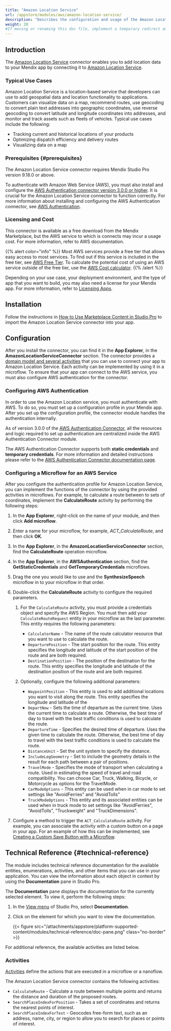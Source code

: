 ```yaml
---
title: "Amazon Location Service"
url: /appstore/modules/aws/amazon-location-service/
description: "Describes the configuration and usage of the Amazon Location Service connector from the Mendix Marketplace. Amazon Location Service is a location-based service that developers can use to add geospatial data and location functionality to applications."
weight: 20
#If moving or renaming this doc file, implement a temporary redirect and let the respective team know they should update the URL in the product. See Mapping to Products for more details. 
---
```


## Introduction

The [Amazon Location Service](https://marketplace.mendix.com/link/component/209124) connector enables you to add location data to your Mendix app by connecting it to [Amazon Location Service](https://aws.amazon.com/location/).

### Typical Use Cases

Amazon Location Service is a location-based service that developers can use to add geospatial data and location functionality to applications. Customers can visualize data on a map, recommend routes, use geocoding to convert plain text addresses into geographic coordinates, use reverse geocoding to convert latitude and longitude coordinates into addresses, and monitor and track assets such as fleets of vehicles. Typical use cases include the following:

* Tracking current and historical locations of your products
* Optimizing dispatch efficiency and delivery routes
* Visualizing data on a map

### Prerequisites {#prerequisites}

The Amazon Location Service connector requires Mendix Studio Pro version 9.18.0 or above.

To authenticate with Amazon Web Service (AWS), you must also install and configure the [AWS Authentication connector version 3.0.0 or higher](https://marketplace.mendix.com/link/component/120333). It is crucial for the Amazon Location Service connector to function correctly. For more information about installing and configuring the AWS Authentication connector, see [AWS Authentication](/appstore/modules/aws/aws-authentication/).

### Licensing and Cost

This connector is available as a free download from the Mendix Marketplace, but the AWS service to which is connects may incur a usage cost. For more information, refer to AWS documentation.

{{% alert color="info" %}}
Most AWS services provide a free tier that allows easy access to most services. To find out if this service is included in the free tier, see [AWS Free Tier](https://aws.amazon.com/free/). To calculate the potential cost of using an AWS service outside of the free tier, use the [AWS Cost calculator](https://calculator.aws/).
{{% /alert %}}

Depending on your use case, your deployment environment, and the type of app that you want to build, you may also need a license for your Mendix app. For more information, refer to [Licensing Apps](/developerportal/deploy/licensing-apps-outside-mxcloud/).

## Installation

Follow the instructions in [How to Use Marketplace Content in Studio Pro](/appstore/general/app-store-content/) to import the Amazon Location Service connector into your app.

## Configuration

After you install the connector, you can find it in the **App Explorer**, in the **AmazonLocationServiceConnector** section. The connector provides a [domain model and several activities](#technical-reference) that you can use to connect your app to Amazon Location Service. Each activity can be implemented by using it in a microflow. To ensure that your app can connect to the AWS service, you must also configure AWS authentication for the connector.

### Configuring AWS Authentication

In order to use the Amazon Location service, you must authenticate with AWS. To do so, you must set up a configuration profile in your Mendix app. After you set up the configuration profile, the connector module handles the authentication internally.

As of version 3.0.0 of the [AWS Authentication Connector](https://marketplace.mendix.com/link/component/120333), all the resources and logic required to set up authentication are centralized inside the AWS Authentication Connector module.

The AWS Authentication Connector supports both **static credentials** and **temporary credentials**. For more information and detailed instructions please refer to the [AWS Authentication Connector documentation page](/appstore/connectors/aws/aws-authentication/).

### Configuring a Microflow for an AWS Service

After you configure the authentication profile for Amazon Location Service, you can implement the functions of the connector by using the provided activities in microflows. For example, to calculate a route between to sets of coordinates, implement the **CalculateRoute** activity by performing the following steps:

1. In the **App Explorer**, right-click on the name of your module, and then click **Add microflow**.
2. Enter a name for your microflow, for example, *ACT_CalculateRoute*, and then click **OK**.
3. In the **App Explorer**, in the **AmazonLocationServiceConnector** section, find the **CalculateRoute** operation microflow.
4. In the **App Explorer**, in the **AWSAuthentication** section, find the **GetStaticCredentials** and **GetTemporaryCredentials** microflows.
5. Drag the one you would like to use and the **SynthesizeSpeech** microflow in to your microflow in that order.
6. Double-click the **CalculateRoute** activity to configure the required parameters. 
    
    1. For the `CalculateRoute` activity, you must provide a credentials object and specify the AWS Region. You must then add your `CalculateRouteRequest` entity in your microflow as the last parameter. This entity requires the following parameters:

        * `CalculatorName` - The name of the route calculator resource that you want to use to calculate the route.
        * `DeparturePosition` - The start position for the route. This entity specifies the longitude and latitude of the start position of the route and are both required.
        * `DestinationPosition` - The position of the destination for the route. This entity specifies the longitude and latitude of the destination position of the route and are both required.

    2. Optionally, configure the following additional parameters:
       
        * `WaypointPosition` - This entity is used to add additional locations you want to visit along the route. This entity specifies the longitude and latitude of the
        * `DepartNow` - Sets the time of departure as the current time. Uses the current time to calculate a route. Otherwise, the best time of day to travel with the best traffic conditions is used to calculate the route.
        * `DepartureTime` - Specifies the desired time of departure. Uses the given time to calculate the route. Otherwise, the best time of day to travel with the best traffic conditions is used to calculate the route.
        * `DistanceUnit` - Set the unit system to specify the distance. 
        * `IncludeLegGeometry` - Set to include the geometry details in the result for each path between a pair of positions.
        * `TravelMode` - Specifies the mode of transport when calculating a route. Used in estimating the speed of travel and road compatibility. You can choose Car, Truck, Walking, Bicycle, or Motorcycle as options for the TravelMode.
        * `CarModeOptions` - This entity can be used when in car mode to set settings like "AvoidFerries" and "AvoidTolls"   
        * `TruckModeOptions` - This entity and its associated entities can be used when in truck mode to set settings like "AvoidFerries", "AvoidTolls", "Truckweight" and "TruckDimensions".

7. Configure a method to trigger the `ACT_CalculateRoute` activity. 
    For example, you can associate the activity with a custom button on a page in your app. For an example of how this can be implemented, see [Creating a Custom Save Button with a Microflow](/refguide/creating-a-custom-save-button/).

## Technical Reference {#technical-reference}

The module includes technical reference documentation for the available entities, enumerations, activities, and other items that you can use in your application. You can view the information about each object in context by using the **Documentation** pane in Studio Pro.

The **Documentation** pane displays the documentation for the currently selected element. To view it, perform the following steps:

1. In the [View menu](/refguide/view-menu/) of Studio Pro, select **Documentation**.
2. Click on the element for which you want to view the documentation.

    {{< figure src="/attachments/appstore/platform-supported-content/modules/technical-reference/doc-pane.png" class="no-border" >}}

For additional reference, the available activities are listed below.

### Activities

[Activities](/refguide/activities/) define the actions that are executed in a microflow or a nanoflow.

The Amazon Location Service connector contains the following activities:

* `CalculateRoute` - Calculate a route between multiple points and returns the distance and duration of the proposed routes.
* `SearchPlaceIndexForPosition` - Takes a set of coordinates and returns the nearest points of interest.
* `SearchPlaceIndexForText` - Geocodes free-form text, such as an address, name, city, or region to allow you to search for places or points of interest. 
